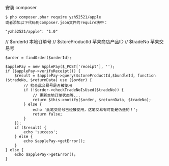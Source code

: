 安装
composer
```
$ php composer.phar require yzh52521/apple
或者添加以下代码到composer.json文件的require块中：

"yzh52521/apple": "1.0"
```
//  $orderId 本地订单号
    // $storeProductId 苹果商店产品ID
    // $tradeNo 苹果交易号
    
    $order = findOrder($orderId);

    $applePay = new ApplePay($_POST['receipt'], '');
    if ($applePay->verifyReceipt()) {
        $result = $applePay->query($storeProductId,$bundleId, function ($tradeNo, $returnData) use ($order) {
            // 检查此交易号是否被使用
            if (!$order->checkTradeNoIsUsed($tradeNo)) {
                // 更新本地订单状态等...
                return $this->notify($order, $returnData, $tradeNo);
            } else {
                echo '此笔交易号已经被使用，这笔交易有可能是伪造的！';
                return false;
            }
        });
        if ($result) {
            echo 'success';
        } else {
            echo $applePay->getError();
        }
    } else {
        echo $applePay->getError();
    }
```
